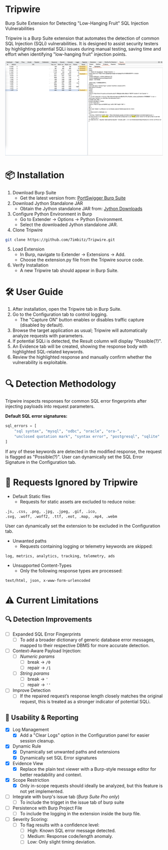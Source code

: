 # Tripwire

Burp Suite Extension for Detecting "Low-Hanging Fruit" SQL Injection Vulnerabilities

Tripwire is a Burp Suite extension that automates the detection of common SQL Injection (SQLi) vulnerabilities. It is designed to assist security testers by highlighting potential SQLi issues during manual testing, saving time and effort when identifying "low-hanging fruit" injection points.

![Tripwire Example](Tripwire_Example.png)

# 📦 Installation

1. Download Burp Suite
    - Get the latest version from: [PortSwigger Burp Suite](http://portswigger.net/burp/download.html)
2. Download Jython Standalone JAR
    - Obtain the Jython standalone JAR from: [Jython Downloads](http://www.jython.org/download.html)
3. Configure Python Environment in Burp
    - Go to Extender → Options → Python Environment.
    - Select the downloaded Jython standalone JAR.
4. Clone Tripwire
```bash
git clone https://github.com/7imbitz/Tripwire.git
```
5. Load Extension
    - In Burp, navigate to Extender → Extensions → Add.
    - Choose the extension.py file from the Tripwire source code.
6. Verify Installation
    - A new Tripwire tab should appear in Burp Suite.

# 🛠 User Guide

1. After installation, open the Tripwire tab in Burp Suite.
2. Go to the Configuration tab to control logging.
    - The "Capture ON" button enables or disables traffic capture (disabled by default).
4. Browse the target application as usual; Tripwire will automatically analyze requests with parameters.
5. If potential SQLi is detected, the Result column will display "Possible(?)".
6. An Evidence tab will be created, showing the response body with highlighted SQL-related keywords.
7. Review the highlighted response and manually confirm whether the vulnerability is exploitable.

# 🔍 Detection Methodology

Tripwire inspects responses for common SQL error fingerprints after injecting payloads into request parameters.

**Default SQL error signatures:**
```python
sql_errors = [
    "sql syntax", "mysql", "odbc", "oracle", "ora-",
    "unclosed quotation mark", "syntax error", "postgresql", "sqlite"
]
```

If any of these keywords are detected in the modified response, the request is flagged as "Possible(?)". User can
dynamically set the SQL Error Signature in the Configuration tab.

# 🚫 Requests Ignored by Tripwire

- Default Static files
    - Requests for static assets are excluded to reduce noise:
```arduino
.js, .css, .png, .jpg, .jpeg, .gif, .ico,
.svg, .woff, .woff2, .ttf, .eot, .map, .mp4, .webm
```

User can dynamically set the extension to be excluded in the Configuration tab.

- Unwanted paths
    - Requests containing logging or telemetry keywords are skipped:
```arduino
log, metrics, analytics, tracking, telemetry, ads
```

- Unsupported Content-Types
   - Only the following response types are processed:
```arduino
text/html, json, x-www-form-urlencoded
```

# ⚠ Current Limitations

## 🔍 Detection Improvements
- [ ] Expanded SQL Error Fingerprints
    - [ ] To add a broader dictionary of generic database error messages, mapped to their respective DBMS for more accurate detection.
- [ ] Context-Aware Payload Injection:
    - [ ] _Numeric params_
        - [ ] break -> `/0`
        - [ ] repair -> `/1`
    - [ ] _String params_
        - [ ] break -> `'`
        - [ ] repair -> `''`
- [ ] Improve Detection
    - [ ] If the repaired request’s response length closely matches the original request, this is treated as a stronger indicator of potential SQLi.

## 📝 Usability & Reporting
- [X] Log Management
    - [X] Add a "Clear Logs" option in the Configuration panel for easier session cleanup.
- [X] Dynamic Rule
    - [X] Dynamically set unwanted paths and extensions
    - [X] Dynamically set SQL Error signatures
- [X] Evidence View 
    - [X] Replace the plain text viewer with a Burp-style message editor for better readability and context.
- [X] Scope Restriction
    - [X] Only in-scope requests should ideally be analyzed, but this feature is not yet implemented.
- [ ] Integrate with burp's issue tab (_Burp Suite Pro only_)
    - [ ] To include the trigget in the issue tab of burp suite
- [ ] Persistence with Burp Project File
    - [ ] To include the logging in the extension inside the burp file.
- [ ] Severity Scoring:
    - [ ] To flag results with a confidence level:
        - [ ] High: Known SQL error message detected.
        - [ ] Medium: Response code/length anomaly.
        - [ ] Low: Only slight timing deviation.
